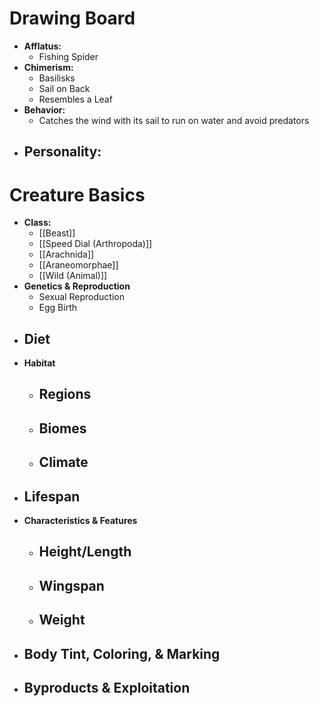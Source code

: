 # Drawing Board
- **Afflatus:**
	- Fishing Spider
- **Chimerism:**
	- Basilisks
	- Sail on Back
	- Resembles a Leaf
- **Behavior:**
	- Catches the wind with its sail to run on water and avoid predators
- **Personality:**
	- 
# Creature Basics
- **Class:**
	- [[Beast]]
	- [[Speed Dial (Arthropoda)]]
	- [[Arachnida]]
	- [[Araneomorphae]]
	- [[Wild (Animal)]]
- **Genetics & Reproduction**
	- Sexual Reproduction
	- Egg Birth
- **Diet**
	- 
- **Habitat**
	- Regions
		- 
	- Biomes
		- 
	- Climate
		- 
- **Lifespan**
	- 
- **Characteristics & Features**
	- Height/Length
		- 
	- Wingspan
		- 
	- Weight
		- 
- **Body Tint, Coloring, & Marking**
	- 
- **Byproducts & Exploitation**
	- 